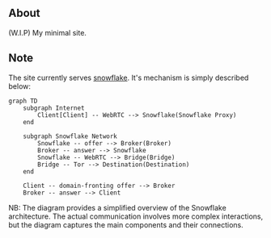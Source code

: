 ## About

(W.I.P) My minimal site.

## Note

The site currently serves [snowflake](https://snowflake.torproject.org). It's mechanism is simply described below:

```mermaid
graph TD
    subgraph Internet
        Client[Client] -- WebRTC --> Snowflake(Snowflake Proxy)
    end

    subgraph Snowflake Network
        Snowflake -- offer --> Broker(Broker)
        Broker -- answer --> Snowflake
        Snowflake -- WebRTC --> Bridge(Bridge)
        Bridge -- Tor --> Destination(Destination)
    end

    Client -- domain-fronting offer --> Broker
    Broker -- answer --> Client
```
NB: The diagram provides a simplified overview of the Snowflake architecture. The actual communication involves more complex interactions, but the diagram captures the main components and their connections.
